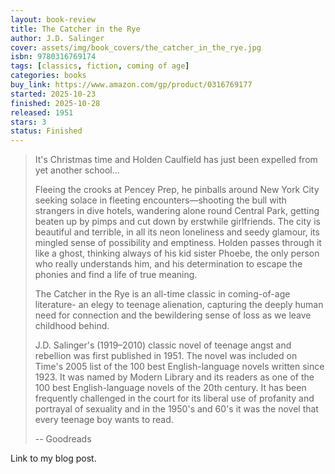 ```yaml
---
layout: book-review
title: The Catcher in the Rye
author: J.D. Salinger
cover: assets/img/book_covers/the_catcher_in_the_rye.jpg
isbn: 9780316769174
tags: [classics, fiction, coming of age]
categories: books
buy_link: https://www.amazon.com/gp/product/0316769177
started: 2025-10-23
finished: 2025-10-28
released: 1951
stars: 3
status: Finished
---
```


> It's Christmas time and Holden Caulfield has just been expelled from yet another school...
>
>Fleeing the crooks at Pencey Prep, he pinballs around New York City seeking solace in fleeting encounters—shooting the bull with strangers in dive hotels, wandering alone round Central Park, getting beaten up by pimps and cut down by erstwhile girlfriends. The city is beautiful and terrible, in all its neon loneliness and seedy glamour, its mingled sense of possibility and emptiness. Holden passes through it like a ghost, thinking always of his kid sister Phoebe, the only person who really understands him, and his determination to escape the phonies and find a life of true meaning.
>
>The Catcher in the Rye is an all-time classic in coming-of-age literature- an elegy to teenage alienation, capturing the deeply human need for connection and the bewildering sense of loss as we leave childhood behind.
>
>J.D. Salinger's (1919–2010) classic novel of teenage angst and rebellion was first published in 1951. The novel was included on Time's 2005 list of the 100 best English-language novels written since 1923. It was named by Modern Library and its readers as one of the 100 best English-language novels of the 20th century. It has been frequently challenged in the court for its liberal use of profanity and portrayal of sexuality and in the 1950's and 60's it was the novel that every teenage boy wants to read.
>
> -- Goodreads

Link to my blog post.